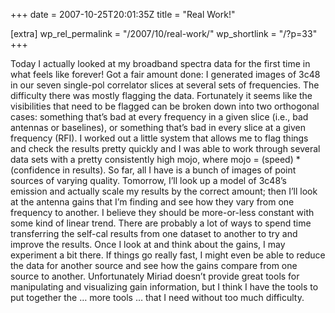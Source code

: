 +++
date = 2007-10-25T20:01:35Z
title = "Real Work!"

[extra]
wp_rel_permalink = "/2007/10/real-work/"
wp_shortlink = "/?p=33"
+++

Today I actually looked at my broadband spectra data for the first time in
what feels like forever! Got a fair amount done: I generated images of 3c48 in
our seven single-pol correlator slices at several sets of frequencies. The
difficulty there was mostly flagging the data. Fortunately it seems like the
visibilities that need to be flagged can be broken down into two orthogonal
cases: something that’s bad at every frequency in a given slice (i.e., bad
antennas or baselines), or something that’s bad in every slice at a given
frequency (RFI). I worked out a little system that allows me to flag things
and check the results pretty quickly and I was able to work through several
data sets with a pretty consistently high mojo, where mojo = (speed) \*
(confidence in results).  So far, all I have is a bunch of images of point
sources of varying quality. Tomorrow, I’ll look up a model of 3c48’s emission
and actually scale my results by the correct amount; then I’ll look at the
antenna gains that I’m finding and see how they vary from one frequency to
another. I believe they should be more-or-less constant with some kind of
linear trend. There are probably a lot of ways to spend time transferring the
self-cal results from one dataset to another to try and improve the results.
Once I look at and think about the gains, I may experiment a bit there.  If
things go really fast, I might even be able to reduce the data for another
source and see how the gains compare from one source to another. Unfortunately
Miriad doesn’t provide great tools for manipulating and visualizing gain
information, but I think I have the tools to put together the … more tools …
that I need without too much difficulty.
